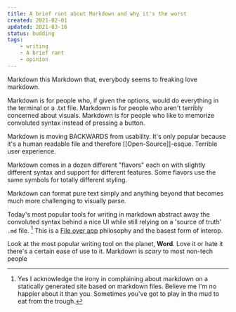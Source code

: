 ```yaml
---
title: A brief rant about Markdown and why it's the worst
created: 2021-02-01
updated: 2021-03-16
status: budding
tags:
    - writing
    - A brief rant
    - opinion
---
```


Markdown this Markdown that, everybody seems to freaking love markdown.

Markdown is for people who, if given the options, would do everything in the terminal or a .txt file. Markdown is for people who aren't terribly concerned about visuals. Markdown is for people who like to memorize convoluted syntax instead of pressing a button.

Markdown is moving BACKWARDS from usability. It's only popular because it's a human readable file and therefore [[Open-Source]]-esque. Terrible user experience.

Markdown comes in a dozen different "flavors" each on with slightly different syntax and support for different features. Some flavors use the same symbols for totally different styling.

Markdown can format pure text simply and anything beyond that becomes much more challenging to visually parse.

Today's most popular tools for writing in markdown abstract away the convoluted syntax behind a nice UI while still relying on a 'source of truth' `.md` file. [^1] This is a [File over app](https://stephango.com/file-over-app) philosophy and the basest form of interop.

Look at the most popular writing tool on the planet, **Word**. Love it or hate it there's a certain ease of use to it. Markdown is *scary* to most non-tech people

[^1]: Yes I acknowledge the irony in complaining about markdown on a statically generated site based on markdown files. Believe me I'm no happier about it than you. Sometimes you've got to play in the mud to eat from the trough.
